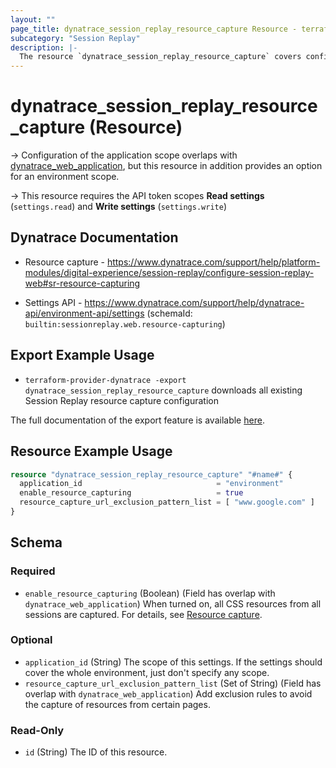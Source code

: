 ```yaml
---
layout: ""
page_title: dynatrace_session_replay_resource_capture Resource - terraform-provider-dynatrace"
subcategory: "Session Replay"
description: |-
  The resource `dynatrace_session_replay_resource_capture` covers configuration for Session Replay resource capture
---
```


# dynatrace_session_replay_resource_capture (Resource)

-> Configuration of the application scope overlaps with [dynatrace_web_application](https://registry.terraform.io/providers/dynatrace-oss/dynatrace/latest/docs/resources/web_application), but this resource in addition provides an option for an environment scope.

-> This resource requires the API token scopes **Read settings** (`settings.read`) and **Write settings** (`settings.write`)

## Dynatrace Documentation

- Resource capture - https://www.dynatrace.com/support/help/platform-modules/digital-experience/session-replay/configure-session-replay-web#sr-resource-capturing

- Settings API - https://www.dynatrace.com/support/help/dynatrace-api/environment-api/settings (schemaId: `builtin:sessionreplay.web.resource-capturing`)

## Export Example Usage

- `terraform-provider-dynatrace -export dynatrace_session_replay_resource_capture` downloads all existing Session Replay resource capture configuration

The full documentation of the export feature is available [here](https://dt-url.net/h203qmc).

## Resource Example Usage

```terraform
resource "dynatrace_session_replay_resource_capture" "#name#" {
  application_id                              = "environment"
  enable_resource_capturing                   = true
  resource_capture_url_exclusion_pattern_list = [ "www.google.com" ]
}
```

<!-- schema generated by tfplugindocs -->
## Schema

### Required

- `enable_resource_capturing` (Boolean) (Field has overlap with `dynatrace_web_application`) When turned on, all CSS resources from all sessions are captured. For details, see [Resource capture](https://dt-url.net/sr-resource-capturing).

### Optional

- `application_id` (String) The scope of this settings. If the settings should cover the whole environment, just don't specify any scope.
- `resource_capture_url_exclusion_pattern_list` (Set of String) (Field has overlap with `dynatrace_web_application`) Add exclusion rules to avoid the capture of resources from certain pages.

### Read-Only

- `id` (String) The ID of this resource.
 